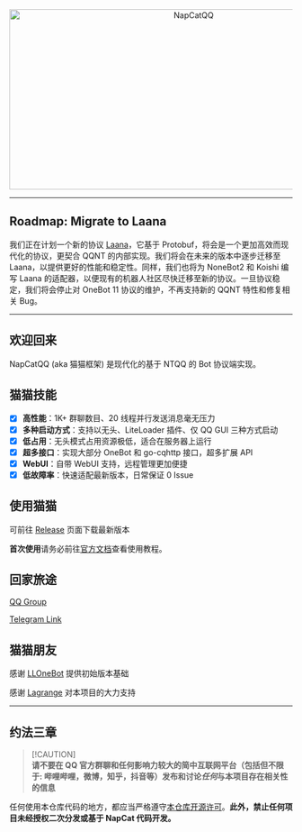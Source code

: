 <div align="center">
  <img src="https://socialify.git.ci/NapNeko/NapCatQQ/image?description=1&language=1&logo=https%3A%2F%2Fraw.githubusercontent.com%2FNapNeko%2FNapCatQQ%2Fmain%2Flogo.png&name=1&stargazers=1&theme=Auto" alt="NapCatQQ" width="640" height="320" />
</div>

---

## Roadmap: Migrate to Laana

我们正在计划一个新的协议 [Laana](https://github.com/LaanaProto/Laana)，它基于 Protobuf，将会是一个更加高效而现代化的协议，更契合 QQNT 的内部实现。我们将会在未来的版本中逐步迁移至 Laana，以提供更好的性能和稳定性。同样，我们也将为 NoneBot2 和 Koishi 编写 Laana 的适配器，以便现有的机器人社区尽快迁移至新的协议。一旦协议稳定，我们将会停止对 OneBot 11 协议的维护，不再支持新的 QQNT 特性和修复相关 Bug。

---
## 欢迎回来
NapCatQQ (aka 猫猫框架) 是现代化的基于 NTQQ 的 Bot 协议端实现。

## 猫猫技能
- [x] **高性能**：1K+ 群聊数目、20 线程并行发送消息毫无压力 
- [x] **多种启动方式**：支持以无头、LiteLoader 插件、仅 QQ GUI 三种方式启动
- [x] **低占用**：无头模式占用资源极低，适合在服务器上运行
- [x] **超多接口**：实现大部分 OneBot 和 go-cqhttp 接口，超多扩展 API
- [x] **WebUI**：自带 WebUI 支持，远程管理更加便捷
- [x] **低故障率**：快速适配最新版本，日常保证 0 Issue

## 使用猫猫

可前往 [Release](https://github.com/NapNeko/NapCatQQ/releases/) 页面下载最新版本

**首次使用**请务必前往[官方文档](https://napneko.github.io/)查看使用教程。

## 回家旅途
[QQ Group](https://qm.qq.com/q/VfjAq5HIMS)

[Telegram Link](https://t.me/+nLZEnpne-pQ1OWFl)

## 猫猫朋友
感谢 [LLOneBot](https://github.com/LLOneBot/LLOneBot) 提供初始版本基础

感谢 [Lagrange](https://github.com/LagrangeDev/Lagrange.Core) 对本项目的大力支持

---

## 约法三章
> [!CAUTION]\
> **请不要在 QQ 官方群聊和任何影响力较大的简中互联网平台（包括但不限于: 哔哩哔哩，微博，知乎，抖音等）发布和讨论*任何*与本项目存在相关性的信息**

任何使用本仓库代码的地方，都应当严格遵守[本仓库开源许可](./LICENSE)。**此外，禁止任何项目未经授权二次分发或基于 NapCat 代码开发。**
